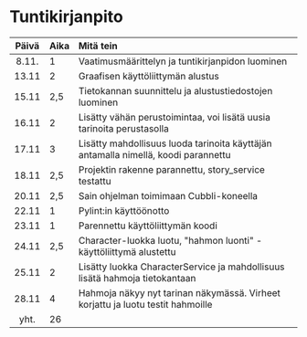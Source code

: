 # Tuntikirjanpito

| Päivä | Aika | Mitä tein |
| :----:|:-----| :-----|
| 8.11. | 1    | Vaatimusmäärittelyn ja tuntikirjanpidon luominen |
| 13.11 | 2    | Graafisen käyttöliittymän alustus |
| 15.11 | 2,5  | Tietokannan suunnittelu ja alustustiedostojen luominen |
| 16.11 | 2    | Lisätty vähän perustoimintaa, voi lisätä uusia tarinoita perustasolla |
| 17.11 | 3    | Lisätty mahdollisuus luoda tarinoita käyttäjän antamalla nimellä, koodi parannettu |
| 18.11 | 2,5  | Projektin rakenne parannettu, story_service testattu |
| 20.11 | 2,5  | Sain ohjelman toimimaan Cubbli-koneella |
| 22.11 | 1    | Pylint:in käyttöönotto |
| 23.11 | 1    | Parennettu käyttöliittymän koodi |
| 24.11 | 2,5  | Character-luokka luotu, "hahmon luonti" -käyttöliittymä alustettu |
| 25.11 | 2    | Lisätty luokka CharacterService ja mahdollisuus lisätä hahmoja tietokantaan |
| 28.11 | 4    | Hahmoja näkyy nyt tarinan näkymässä. Virheet korjattu ja luotu testit hahmoille |
| yht.  | 26   | |